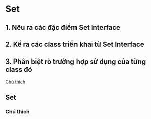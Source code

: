 # Set

## 1. Nêu ra các đặc điểm Set Interface
## 2. Kể ra các class triển khai từ Set Interface
## 3. Phân biệt rõ trường hợp sử dụng của từng class đó

[Chú thích](#chú-thích)
## Set

### Chú thích